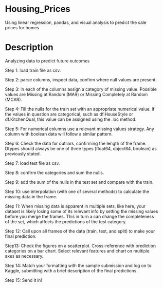 # Housing_Prices
Using linear regression, pandas, and visual analysis to predict the sale prices for homes

# Description
Analyzing data to predict future outcomes

Step 1: load train file as csv.

Step 2: parse columns, inspect data, confirm where null values are present.

Step 3: In each of the columns assign a category of missing value. Possible values are Missing at Random (MAR) or Missing Completely at Random (MCAR).

Step 4: Fill the nulls for the train set with an appropriate numerical value. If the values in question are categorical, such as df.HouseStyle or df.KitchenQual, this value can be assigned using the .loc method. 

Step 5: For numerical columns use a relevant missing values strategy. Any column with boolean data will follow a similar pattern.

Step 6: Check the data for outliars, confirming the length of the frame. Dtypes should always be one of three types (float64, object64, boolean) as previously stated.


Step 7: load test file as csv. 

Step 8: confirm the categories and sum the nulls.

Step 9:  add the sum of the nulls in the test set and compare with the train.

Step 10: use interpolation (with one of several methods) to calculate the missing data in the frame. 

Step 11: When missing data is apparent in multiple sets, like here, your dataset is likely losing some of its relevant info by setting the missing values before you merge the frames. This in turn a can change the completeness of the set, which affects the predictions of the test category.

Step 12: Call upon all frames of the data (train, test, and split) to make your final prediction.

Step13: Check the figures on a scatterplot. Cross-reference with prediction categories on a bar chart. Select relevant features and chart on multiple axes as necessary.

Step 14: Match your formatting with the sample submission and log on to Kaggle, submitting with a brief description of the final predictions.

Step 15: Send it in!


